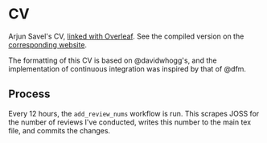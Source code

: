 # CV

Arjun Savel's CV, [linked with Overleaf](https://www.overleaf.com/). See the compiled version on the [corresponding website](https://arjunsavel.github.io/).

The formatting of this CV is based on @davidwhogg's, and the implementation of continuous integration was inspired by that of @dfm.

## Process
Every 12 hours, the `add_review_nums` workflow is run. This scrapes JOSS for the number of reviews I've conducted, writes this number to the main tex file, and commits the changes. 
